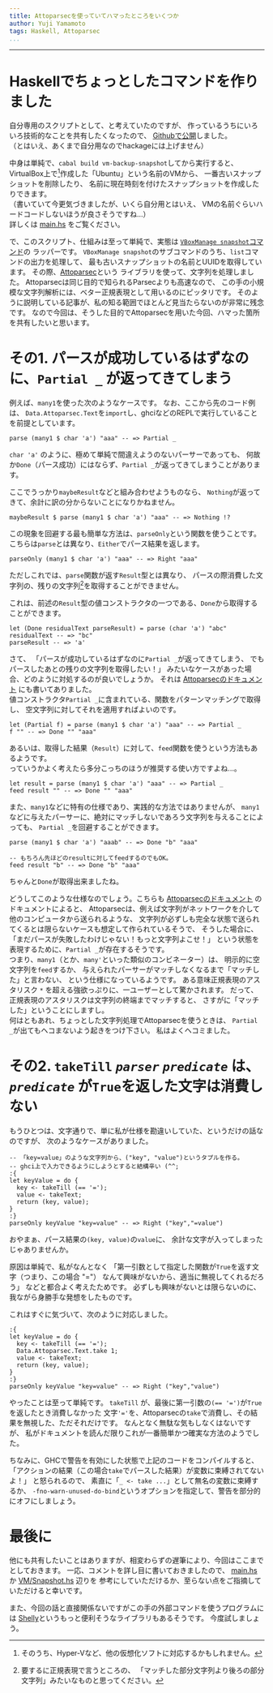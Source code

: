```yaml
---
title: Attoparsecを使っていてハマったところをいくつか
author: Yuji Yamamoto
tags: Haskell, Attoparsec
...
```

---

# Haskellでちょっとしたコマンドを作りました

自分専用のスクリプトとして、と考えていたのですが、
作っているうちにいろいろ技術的なことを共有したくなったので、
[Githubで公開](https://github.com/igrep/vm-backup-snapshot)しました。 \
（とはいえ、あくまで自分用なのでhackageには上げません）

中身は単純で、`cabal build vm-backup-snapshot`してから実行すると、
VirtualBox上で[^future]作成した「Ubuntu」という名前のVMから、
一番古いスナップショットを削除したり、
名前に現在時刻を付けたスナップショットを作成したりできます。 \
（書いていて今更気づきましたが、いくら自分用とはいえ、
VMの名前ぐらいハードコードしないほうが良さそうですね...） \
詳しくは
[main.hs](https://github.com/igrep/vm-backup-snapshot/blob/master/main.hs)
をご覧ください。

[^future]: そのうち、Hyper-Vなど、他の仮想化ソフトに対応するかもしれません。

で、このスクリプト、仕組みは至って単純で、実態は
[`VBoxManage snapshot`コマンド](http://vboxmania.net/content/vboxmanage-snapshot%E3%82%B3%E3%83%9E%E3%83%B3%E3%83%89)の
ラッパーです。
`VBoxManage snapshot`のサブコマンドのうち、`list`コマンドの出力を処理して、
最も古いスナップショットの名前とUUIDを取得しています。
その際、[Attoparsec](http://hackage.haskell.org/package/attoparsec)という
ライブラリを使って、文字列を処理しました。
Attoparsecは同じ目的で知られるParsecよりも高速なので、
この手の小規模な文字列解析には、ベター正規表現として用いるのにピッタリです。
そのように説明している記事が、私の知る範囲でほとんど見当たらないのが非常に残念です。
なので今回は、そうした目的でAttoparsecを用いた今回、ハマった箇所を共有したいと思います。

# その1. パースが成功しているはずなのに、`Partial _` が返ってきてしまう

例えば、`many1`を使った次のようなケースです。
なお、ここから先のコード例は、
`Data.Attoparsec.Text`を`import`し、ghciなどのREPLで実行していることを前提としています。

``` {.haskell}
parse (many1 $ char 'a') "aaa" -- => Partial _
```

`char 'a'` のように、極めて単純で間違えようのないパーサーであっても、
何故か`Done`（パース成功）にはならず、`Partial _`が返ってきてしまうことがあります。

ここでうっかり`maybeResult`などと組み合わせようものなら、
`Nothing`が返ってきて、余計に訳の分からないことになりかねません。

``` {.haskell}
maybeResult $ parse (many1 $ char 'a') "aaa" -- => Nothing !?
```

この現象を回避する最も簡単な方法は、`parseOnly`という関数を使うことです。
こちらは`parse`とは異なり、`Either`でパース結果を返します。

``` {.haskell}
parseOnly (many1 $ char 'a') "aaa" -- => Right "aaa"
```

ただしこれでは、`parse`関数が返す`Result`型とは異なり、
パースの際消費した文字列の、残りの文字列[^regexp]を取得することができません。

[^regexp]: 要するに正規表現で言うところの、
「マッチした部分文字列より後ろの部分文字列」みたいなものと思ってください。

これは、前述の`Result`型の値コンストラクタの一つである、`Done`から取得することができます。

``` {.haskell}
let (Done residualText parseResult) = parse (char 'a') "abc"
residualText -- => "bc"
parseResult -- => 'a'
```

さて、
「パースが成功しているはずなのに`Partial _`が返ってきてしまう、
でもパースしたあとの残りの文字列を取得したい！」
みたいなケースがあった場合、どのように対処するのが良いでしょうか。
それは
[Attoparsecのドキュメント](http://hackage.haskell.org/package/attoparsec-0.10.4.0/docs/Data-Attoparsec-Text.html#g:2)
にも書いてありました。 \
値コンストラクタ`Partial _`に含まれている、関数をパターンマッチングで取得し、
空文字列に対してそれを適用すればよいのです。

``` {.haskell}
let (Partial f) = parse (many1 $ char 'a') "aaa" -- => Partial _
f "" -- => Done "" "aaa"
```

あるいは、取得した結果（`Result`）に対して、`feed`関数を使うという方法もあるようです。 \
っていうかよく考えたら多分こっちのほうが推奨する使い方ですよね...。

``` {.haskell}
let result = parse (many1 $ char 'a') "aaa" -- => Partial _
feed result "" -- => Done "" "aaa"
```

また、`many1`などに特有の仕様であり、実践的な方法ではありませんが、
`many1`などに与えたパーサーに、絶対にマッチしないであろう文字列を与えることによっても、
`Partial _`を回避することができます。

``` {.haskell}
parse (many1 $ char 'a') "aaab" -- => Done "b" "aaa"

-- もちろん先ほどのresultに対してfeedするのでもOK。
feed result "b" -- => Done "b" "aaa"
```

ちゃんと`Done`が取得出来ましたね。

どうしてこのような仕様なのでしょう。こちらも
[Attoparsecのドキュメント](http://hackage.haskell.org/package/attoparsec-0.10.4.0/docs/Data-Attoparsec-Text.html#g:1)
のドキュメントによると、
Attoparsecは、例えば文字列がネットワークを介して他のコンピュータから送られるような、
文字列が必ずしも完全な状態で送られてくるとは限らないケースも想定して作られているそうで、
そうした場合に、「まだパースが失敗したわけじゃない！もっと文字列よこせ！」
という状態を表現するために、`Partial _`が存在するそうです。 \
つまり、`many1`（とか、`many'`といった類似のコンビネーター）は、
明示的に空文字列を`feed`するか、
与えられたパーサーがマッチしなくなるまで「マッチした」と言わない、
という仕様になっているようです。
ある意味正規表現のアスタリスク `*` を超える強欲っぷりに、一ユーザーとして驚かされます。
だって、正規表現のアスタリスクは文字列の終端までマッチすると、
さすがに「マッチした」ということにしますし。 \
何はともあれ、ちょっとした文字列処理でAttoparsecを使うときは、
`Partial _`が出てもヘコまないよう起きをつけ下さい。
私はよくヘコミました。

# その2. `takeTill` *`parser`* *`predicate`* は、*`predicate`* が`True`を返した文字は消費しない

もうひとつは、文字通りで、単に私が仕様を勘違いしていた、というだけの話なのですが、
次のようなケースがありました。

``` {.haskell}
-- 「key=value」のような文字列から、("key", "value")というタプルを作る。
-- ghci上で入力できるようにしようとすると結構辛い (^^;
:{
let keyValue = do {
  key <- takeTill (== '=');
  value <- takeText;
  return (key, value);
}
:}
parseOnly keyValue "key=value" -- => Right ("key","=value")
```

おやまぁ、パース結果の`(key, value)`の`value`に、
余計な文字が入ってしまったじゃありませんか。

原因は単純で、私がなんとなく
「第一引数として指定した関数が`True`を返す文字（つまり、この場合 "="）
なんて興味がないから、適当に無視してくれるだろう」
などと都合よく考えたためです。
必ずしも興味がないとは限らないのに、我ながら身勝手な発想をしたものです。

これはすぐに気づいて、次のように対応しました。

```{.haskell}
:{
let keyValue = do {
  key <- takeTill (== '=');
  Data.Attoparsec.Text.take 1;
  value <- takeText;
  return (key, value);
}
:}
parseOnly keyValue "key=value" -- => Right ("key","value")
```

やったことは至って単純です。
`takeTill` が、最後に第一引数の`(== '=')`が`True`を返したとき消費しなかった
文字`'='`を、Attoparsecの`take`で消費し、その結果を無視した、ただそれだけです。
なんとなく無駄な気もしなくはないですが、
私がドキュメントを読んだ限りこれが一番簡単かつ確実な方法のようでした。

ちなみに、GHCで警告を有効にした状態で上記のコードをコンパイルすると、
「アクションの結果（この場合`take`でパースした結果）が変数に束縛されてないよ！」
と怒られるので、
素直に「`_ <- take ...`」として無名の変数に束縛するか、
`-fno-warn-unused-do-bind`というオプションを指定して、警告を部分的にオフにしましょう。

# 最後に

他にも共有したいことはありますが、相変わらずの遅筆により、今回はここまでとしておきます。
一応、コメントを詳し目に書いておきましたので、
[main.hs](https://github.com/igrep/vm-backup-snapshot/blob/master/main.hs)
か
[VM/Snapshot.hs](https://github.com/igrep/vm-backup-snapshot/blob/master/VM/Snapshot.hs)
辺りを
参考にしていただけるか、至らない点をご指摘していただけると幸いです。

また、今回の話と直接関係ないですがこの手の外部コマンドを使うプログラムには
[Shelly](https://hackage.haskell.org/package/shelly)というもっと便利そうなライブラリもあるそうです。
今度試しましょう。
